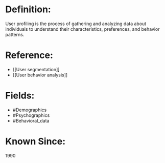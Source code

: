 

# Definition:
User profiling is the process of gathering and analyzing data about individuals to understand their characteristics, preferences, and behavior patterns.

# Reference:
- [[User segmentation]]
- [[User behavior analysis]]

# Fields: 
- #Demographics
- #Psychographics
- #Behavioral_data

# Known Since:
1990

